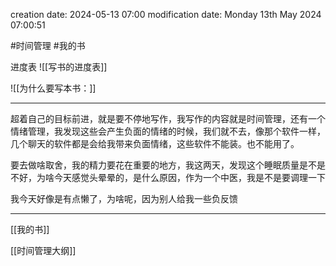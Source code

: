 
creation date: 2024-05-13 07:00 
modification date: Monday 13th May 2024 07:00:51

#时间管理  #我的书 

进度表
![[写书的进度表]]

![[为什么要写本书：]]

---
超着自己的目标前进，就是要不停地写作，我写作的内容就是时间管理，还有一个情绪管理，我发现这些会产生负面的情绪的时候，我们就不去，像那个软件一样，几个聊天的软件都是会给我带来负面情绪，这些软件不能装。也不能用了。

要去做啥取舍，我的精力要花在重要的地方，我这两天，发现这个睡眠质量是不是不好，为啥今天感觉头晕晕的，是什么原因，作为一个中医，我是不是要调理一下

我今天好像是有点懒了，为啥呢，因为别人给我一些负反馈





---


[[我的书]]

[[时间管理大纲]]
